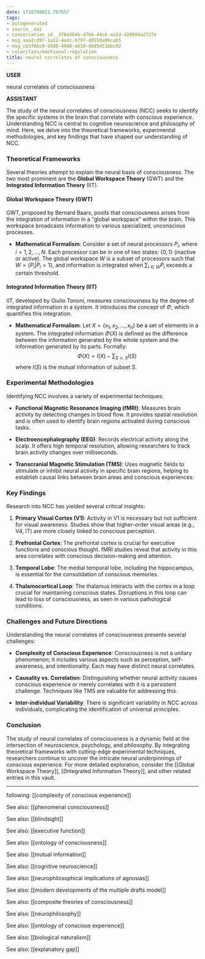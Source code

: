 ```yaml
---
date: 1718700021.767657
tags:
- autogenerated
- source__oai
- conversation_id__3f8dd84b-d766-44c6-aa2d-d2000da2727e
- msg_aaa2cd97-1a12-4adc-b797-d0550a06cab5
- msg_cb5f66c9-9589-4948-a610-4b95451bbc92
- colorclass/emotional-regulation
title: neural correlates of consciousness
---
```


**USER**

neural correlates of consciousness


**ASSISTANT**

The study of the neural correlates of consciousness (NCC) seeks to identify the specific systems in the brain that correlate with conscious experience. Understanding NCC is central to cognitive neuroscience and philosophy of mind. Here, we delve into the theoretical frameworks, experimental methodologies, and key findings that have shaped our understanding of NCC.

### Theoretical Frameworks

Several theories attempt to explain the neural basis of consciousness. The two most prominent are the **Global Workspace Theory** (GWT) and the **Integrated Information Theory** (IIT).

#### Global Workspace Theory (GWT)

GWT, proposed by Bernard Baars, posits that consciousness arises from the integration of information in a "global workspace" within the brain. This workspace broadcasts information to various specialized, unconscious processes.

- **Mathematical Formalism**: Consider a set of neural processors $P_i$, where $i = 1, 2, \ldots, N$. Each processor can be in one of two states: $\{0, 1\}$ (inactive or active). The global workspace $W$ is a subset of processors such that $W = \{P_i | P_i = 1\}$, and information is integrated when $\sum_{i \in W} P_i$ exceeds a certain threshold.

#### Integrated Information Theory (IIT)

IIT, developed by Giulio Tononi, measures consciousness by the degree of integrated information in a system. It introduces the concept of $\Phi$, which quantifies this integration.

- **Mathematical Formalism**: Let $X = \{x_1, x_2, \ldots, x_n\}$ be a set of elements in a system. The integrated information $\Phi(X)$ is defined as the difference between the information generated by the whole system and the information generated by its parts. Formally:
  $$
  \Phi(X) = I(X) - \sum_{S \subset X} I(S)
  $$
  where $I(S)$ is the mutual information of subset $S$.

### Experimental Methodologies

Identifying NCC involves a variety of experimental techniques:

- **Functional Magnetic Resonance Imaging (fMRI)**: Measures brain activity by detecting changes in blood flow. It provides spatial resolution and is often used to identify brain regions activated during conscious tasks.
  
- **Electroencephalography (EEG)**: Records electrical activity along the scalp. It offers high temporal resolution, allowing researchers to track brain activity changes over milliseconds.

- **Transcranial Magnetic Stimulation (TMS)**: Uses magnetic fields to stimulate or inhibit neural activity in specific brain regions, helping to establish causal links between brain areas and conscious experiences.

### Key Findings

Research into NCC has yielded several critical insights:

1. **Primary Visual Cortex (V1)**: Activity in V1 is necessary but not sufficient for visual awareness. Studies show that higher-order visual areas (e.g., V4, IT) are more closely linked to conscious perception.

2. **Prefrontal Cortex**: The prefrontal cortex is crucial for executive functions and conscious thought. fMRI studies reveal that activity in this area correlates with conscious decision-making and attention.

3. **Temporal Lobe**: The medial temporal lobe, including the hippocampus, is essential for the consolidation of conscious memories.

4. **Thalamocortical Loop**: The thalamus interacts with the cortex in a loop crucial for maintaining conscious states. Disruptions in this loop can lead to loss of consciousness, as seen in various pathological conditions.

### Challenges and Future Directions

Understanding the neural correlates of consciousness presents several challenges:

- **Complexity of Conscious Experience**: Consciousness is not a unitary phenomenon; it includes various aspects such as perception, self-awareness, and intentionality. Each may have distinct neural correlates.
  
- **Causality vs. Correlation**: Distinguishing whether neural activity causes conscious experience or merely correlates with it is a persistent challenge. Techniques like TMS are valuable for addressing this.

- **Inter-individual Variability**: There is significant variability in NCC across individuals, complicating the identification of universal principles.

### Conclusion

The study of neural correlates of consciousness is a dynamic field at the intersection of neuroscience, psychology, and philosophy. By integrating theoretical frameworks with cutting-edge experimental techniques, researchers continue to uncover the intricate neural underpinnings of conscious experience. For more detailed exploration, consider the [[Global Workspace Theory]], [[Integrated Information Theory]], and other related entries in this vault.


---


following: [[complexity of conscious experience]]

See also: [[phenomenal consciousness]]


See also: [[blindsight]]


See also: [[executive function]]


See also: [[ontology of consciousness]]


See also: [[mutual information]]


See also: [[cognitive neuroscience]]


See also: [[neurophilosophical implications of agnosias]]


See also: [[modern developments of the multiple drafts model]]


See also: [[composite theories of consciousness]]


See also: [[neurophilosophy]]


See also: [[ontology of conscious experience]]


See also: [[biological naturalism]]


See also: [[explanatory gap]]